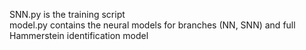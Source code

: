 SNN.py is the training script\
model.py contains the neural models for branches (NN, SNN) and full Hammerstein identification model
